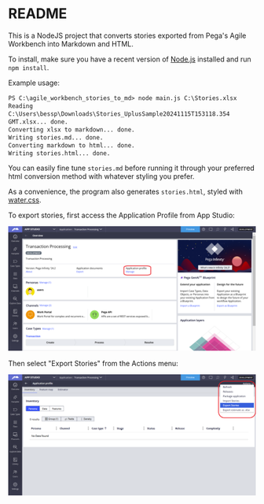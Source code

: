 # README
This is a NodeJS project that converts stories exported from Pega's Agile Workbench into Markdown and HTML.

To install, make sure you have a recent version of [Node.js](https://nodejs.org) installed and run `npm install`.

Example usage:

```
PS C:\agile_workbench_stories_to_md> node main.js C:\Stories.xlsx
Reading C:\Users\bessp\Downloads\Stories_UplusSample20241115T153118.354 GMT.xlsx... done.
Converting xlsx to markdown... done.
Writing stories.md... done.
Converting markdown to html... done.
Writing stories.html... done.
```

You can easily fine tune `stories.md` before running it through your preferred html conversion method with whatever styling you prefer.

As a convenience, the program also generates `stories.html`, styled with [water.css](https://github.com/kognise/water.css).

To export stories, first access the Application Profile from App Studio:

![Application profile.](docs/application_profile.png)

Then select "Export Stories" from the Actions menu:

![Export stories.](docs/export_stories.png)